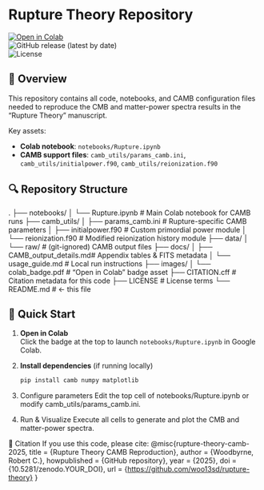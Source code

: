 # Rupture Theory Repository

[![Open in Colab](https://colab.research.google.com/assets/colab-badge.svg)](https://colab.research.google.com/github/woo13sd/rupture-theory/blob/main/notebooks/Rupture.ipynb)  
![GitHub release (latest by date)](https://img.shields.io/github/v/release/woo13sd/rupture-theory)  
![License](https://img.shields.io/github/license/woo13sd/rupture-theory)

## 📖 Overview

This repository contains all code, notebooks, and CAMB configuration files needed to reproduce the CMB and matter-power spectra results in the “Rupture Theory” manuscript.

Key assets:  
- **Colab notebook**: `notebooks/Rupture.ipynb`  
- **CAMB support files**: `camb_utils/params_camb.ini`, `camb_utils/initialpower.f90`, `camb_utils/reionization.f90`  

## 🔍 Repository Structure
.
├── notebooks/
│ └── Rupture.ipynb # Main Colab notebook for CAMB runs
├── camb_utils/
│ ├── params_camb.ini # Rupture-specific CAMB parameters
│ ├── initialpower.f90 # Custom primordial power module
│ └── reionization.f90 # Modified reionization history module
├── data/
│ └── raw/ # (git-ignored) CAMB output files
├── docs/
│ ├── CAMB_output_details.md# Appendix tables & FITS metadata
│ └── usage_guide.md # Local run instructions
├── images/
│ └── colab_badge.pdf # “Open in Colab” badge asset
├── CITATION.cff # Citation metadata for this code
├── LICENSE # License terms
└── README.md # ← this file

## 🚀 Quick Start

1. **Open in Colab**  
   Click the badge at the top to launch `notebooks/Rupture.ipynb` in Google Colab.

2. **Install dependencies** (if running locally)  
   ```bash
   pip install camb numpy matplotlib
3. Configure parameters
   Edit the top cell of notebooks/Rupture.ipynb or modify camb_utils/params_camb.ini.

4. Run & Visualize
   Execute all cells to generate and plot the CMB and matter-power spectra.

📝 Citation
If you use this code, please cite:
@misc{rupture-theory-camb-2025,
  title        = {Rupture Theory CAMB Reproduction},
  author       = {Woodbyrne, Robert C.},
  howpublished = {GitHub repository},
  year         = {2025},
  doi          = {10.5281/zenodo.YOUR_DOI},
  url          = {https://github.com/woo13sd/rupture-theory}
}

